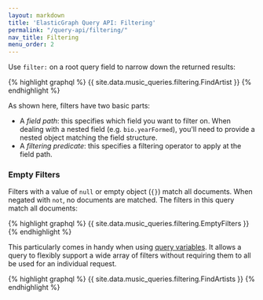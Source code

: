 ```yaml
---
layout: markdown
title: 'ElasticGraph Query API: Filtering'
permalink: "/query-api/filtering/"
nav_title: Filtering
menu_order: 2
---
```

Use `filter:` on a root query field to narrow down the returned results:

{% highlight graphql %}
{{ site.data.music_queries.filtering.FindArtist }}
{% endhighlight %}

As shown here, filters have two basic parts:

* A _field path_: this specifies which field you want to filter on. When dealing with a nested field (e.g. `bio.yearFormed`),
  you'll need to provide a nested object matching the field structure.
* A _filtering predicate_: this specifies a filtering operator to apply at the field path.

### Empty Filters

Filters with a value of `null` or empty object (`{}`) match all documents. When negated with `not`, no documents are matched.
The filters in this query match all documents:

{% highlight graphql %}
{{ site.data.music_queries.filtering.EmptyFilters }}
{% endhighlight %}

This particularly comes in handy when using [query variables](https://graphql.org/learn/queries/#variables).
It allows a query to flexibly support a wide array of filters without requiring them to all be used for an
individual request.

{% highlight graphql %}
{{ site.data.music_queries.filtering.FindArtists }}
{% endhighlight %}